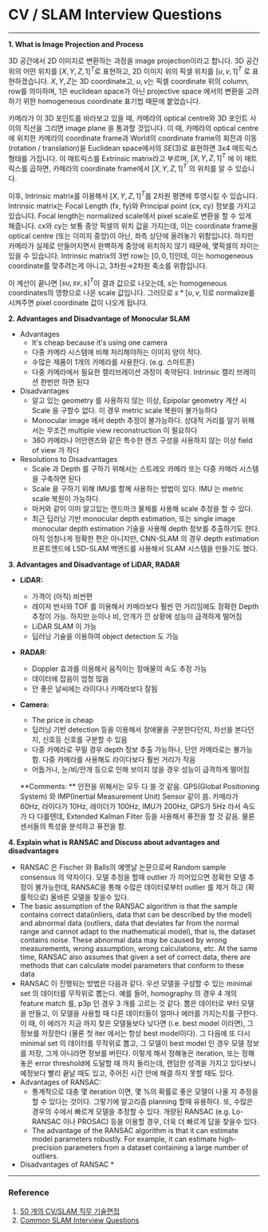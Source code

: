 # CV / SLAM Interview Questions

---

**1. What is Image Projection and Process**

3D 공간에서 2D 이미지로 변환하는 과정을 image projection이라고 합니다. 3D 공간 위의 어떤 위치를 $[X,Y,Z,1]^T$로 표현하고, 2D 이미지 위의 픽셀 위치를 $[u,v,1]^T$ 로 표현하겠습니다. $X,Y,Z$는 3D coordinate고, $u,v$는 픽셀 coordinate 위의 column, row를 의미하며, 1은 euclidean space가 아닌 projective space 에서의 변환을 고려하기 위한 homogeneous coordinate 표기법 때문에 붙었습니다.

카메라가 이 3D 포인트를 바라보고 있을 때, 카메라의 optical centre와 3D 포인트 사이의 직선을 그리면 image plane 을 통과할 것입니다. 이 때, 카메라의 optical centre에 위치한 카메라의 coordinate frame과 World의 coordinate frame의 회전과 이동 (rotation / translation)을 Euclidean space에서의 $SE(3)$로 표현하면 3x4 매트릭스 형태를 가집니다. 이 매트릭스를 Extrinsic matrix라고 부르며, $[X,Y,Z,1]^T$ 에 이 매트릭스를 곱하면, 카메라의 coordinate frame에서 $[X,Y,Z,1]^T$ 의 위치를 알 수 있습니다.

이후, Intrinsic matrix를 이용해서 $[X,Y,Z,1]^T$를 2차원 평면에 투영시킬 수 있습니다. Intrinsic matrix는 Focal Length (fx, fy)와 Principal point (cx, cy) 정보를 가지고 있습니다. Focal length는 normalized scale에서 pixel scale로 변환을 할 수 있게 해줍니다. cx와 cy는 보통 중앙 픽셀의 위치 값을 가지는데, 이는 coordinate frame을 optical centre (또는 이미지 중앙)이 아닌, 좌측 상단에 올려놓기 위함입니다. 하지만 카메라가 실제로 만들어지면서 완벽하게 중앙에 위치하지 않기 때문에, 몇픽셀의 차이는 있을 수 있습니다. Intrinsic matrix의 3번 row는 $[0, 0, 1]$인데, 이는 homogeneous coordinate를 맞추려는게 아니고, 3차원→2차원 축소를 위함입니다.

이 계산이 끝나면 $[su, sv, s]^T$이 결과 값으로 나오는데, $s$는 homogeneous coordinates의 영향으로 나온 scale 값입니다. 그러므로 $s * [u, v, 1]$로 normalize를 시켜주면 pixel coordinate 값이 나오게 됩니다.

**2. Advantages and Disadvantage of Monocular SLAM**

- Advantages
  - It's cheap because it's using one camera
  - 다중 카메라 시스템에 비해 처리해야하는 이미지 양이 적다.
  - 수많은 제품이 1개의 카메라를 사용한다. (e.g. 스마트폰)
  - 다중 카메라에서 필요한 캘리브레이션 과정이 축약된다. Intrinsic 캘리 브레이션 한번만 하면 된다
- Disadvantages
  - 알고 있는 geometry 를 사용하지 않는 이상, Epipolar geometry 계산 시 Scale 을 구할수 없다. 이 경우 metric scale 복원이 불가능하다
  - Monocular image 에서 depth 추정이 불가능하다. 상대적 거리를 알기 위해서는 무조건 multiple view reconstruction 이 필요하다
  - 360 카메라나 어안렌즈와 같은 특수한 렌즈 구성을 사용하지 않는 이상 field of view 가 작다
- Resolutions to Disadvantages
  - Scale 과 Depth 를 구하기 위해서는 스트레오 카메라 또는 다중 카메라 시스템을 구축하면 된다
  - Scale 을 구하기 위해 IMU를 함께 사용하는 방법이 있다. IMU 는 metric scale 복원이 가능하다.
  - 마커와 같이 이미 알고있는 랜드마크 물체를 사용해 scale 추정을 할 수 있다.
  - 최근 딥러닝 기반 monocular depth estimation, 또는 single image monocular depth estimation 기술을 사용해 depth 정보를 추출하기도 한다. 아직 엄청나게 정확한 편은 아니지만, CNN-SLAM 의 경우 depth estimation 프론트엔드에 LSD-SLAM 백엔드를 사용해서 SLAM 시스템을 만들기도 했다.

**3. Advantages and Disadvantage of LiDAR, RADAR**

* **LiDAR:**

  * 가격이 (아직) 비싼편
  * 레이저 반사와 TOF 를 이용해서 카메라보다 훨씬 먼 거리임에도 정확한 Depth 추정이 가능. 하지만 눈이나 비, 안개가 낀 상황에 성능이 급격하게 떨어짐
  * LiDAR SLAM 이 가능
  * 딥러닝 기술을 이용하여 object detection 도 가능

* **RADAR:**

  * Doppler 효과를 이용해서 움직이는 장애물의 속도 추정 가능
  * 데이터에 잡음이 엄청 많음
  * 안 좋은 날씨에는 라이다나 카메라보다 잘됨

* **Camera:**

  * The price is cheap
  * 딥러닝 기반 detection 등을 이용해서 장애물을 구분한다던지, 차선을 본다던지, 신호등 신호를 구분할 수 있음
  * 다중 카메라로 꾸밀 경우 depth 정보 추출 가능하나, 단안 카메라로는 불가능함. 다중 카메라를 사용해도 라이다보다 훨씬 거리가 작음
  * 어둡거나, 눈/비/안개 등으로 인해 보이지 않을 경우 성능이 급격하게 떨어짐

  **Comments: ** 안전을 위해서는 모두 다 쓸 것 같음. GPS(Global Positioning System) 와 IMP(Inertial Measurement Unit) Sensor 같이 씀. 카메라가 60Hz, 라이다가 10Hz, 레이더가 100Hz, IMU가 200Hz, GPS가 5Hz 라서 속도가 다 다를텐데, Extended Kalman Filter 등을 사용해서 퓨전을 할 것 같음. 물론 센서들의 특성을 분석하고 퓨전을 함.

**4. Explain what is RANSAC and Discuss about advantages and disadvantages**

* RANSAC 은 Fischer 와 Balls의 예엣날 논문으로써 Random sample consensus 의 약자이다. 모델 추정을 할때 outlier 가 끼어있으면 정확한 모델 추정이 불가능한데, RANSAC을 통해 수많은 데이터로부터 outlier 를 제거 하고 (확률적으로) 올바른 모델을 찾을수 있다. 
* The basic assumption of the RANSAC algorithm is that the sample contains correct data(inliers, data that can be described by the model) and abnormal data (outliers, data that deviates far from the normal range and cannot adapt to the mathematical model), that is, the dataset contains noise. These abnormal data may be caused by wrong measurements, wrong assumption, wrong calculations, etc. At the same time, RANSAC also assumes that given a set of correct data, there are methods that can calculate model parameters that conform to these data
* RANSAC 이 진행되는 방법은 다음과 같다. 우선 모델을 구성할 수 있는 minimal set 의 데이터를 무작위로 뽑는다. 예를 들어, homography 의 경우 4 개의 feature match 를, p3p 인 경우 3 개를 고르는 것 같다. 뽑은 데이터로 부터 모델을 만들고, 이 모델을 사용할 때 다른 데이터들이 얼마나 에러를 가지는지를 구한다. 이 때, 이 에러가 지금 까지 찾은 모델들보다 낮다면 (i.e. best model 이라면), 그 정보를 저장한다 (물론 첫 iter 에서는 항상 best model이다). 그 다음에 또 다시 minimal set 의 데이터를 무작위로 뽑고, 그 모델이 best model 인 경우 모델 정보를 저장, 그게 아니라면 정보를 버린다. 이렇게 해서 정해놓은 iteration, 또는 정해놓은 error threshold에 도달할 때 까지 돌리는데, 랜덤한 성격을 가지고 있다보니 예정보다 빨리 끝날 때도 있고, 주어진 시간 안에 해결 하지 못할 때도 있다.
* Advantages of RANSAC:
  * 통계적으로 대충 몇 iteration 이면, 몇 %의 확률로 좋은 모델이 나올 지 추정을 할 수 있다는 것이다. 그렇기에 알고리즘 planning 할때 유용하다. 또, 수많은 경우의 수에서 빠르게 모델을 추정할 수 있다. 개량된 RANSAC (e.g. Lo-RANSAC 이나 PROSAC) 등을 이용할 경우, 더욱 더 빠르게 답을 찾을수 있다.
  * The advantage of the RANSAC algorithm is that it can estimate model parameters robustly. For example, it can estimate high-precision parameters from a dataset containing a large number of outliers. 
* Disadvantages of RANSAC
  * 

---

### Reference

1. [50 개의 CV/SLAM 직무 기술면접](https://cv-learn.com/50-CV-SLAM-a6c06c0fbd824bc98572169a5a5e6793)
2. [Common SLAM Interview Questions](https://zhuanlan.zhihu.com/p/46696986?fbclid=IwAR22PFL-bD4DEgejO3aifX9HBDeUWvxnLRO4c5JeX5naaW51CU-bEyXSf1Q)